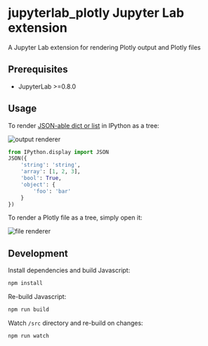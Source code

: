 # jupyterlab_plotly Jupyter Lab extension

A Jupyter Lab extension for rendering Plotly output and Plotly files

## Prerequisites

* JupyterLab >=0.8.0

## Usage

To render [JSON-able dict or list](https://ipython.org/ipython-doc/3/api/generated/IPython.display.html#IPython.display.JSON) in IPython as a tree:

![output renderer](http://g.recordit.co/QAsC7YULcY.gif)

```python
from IPython.display import JSON
JSON({
    'string': 'string',
    'array': [1, 2, 3],
    'bool': True,
    'object': {
        'foo': 'bar'
    }
})
```

To render a Plotly file as a tree, simply open it:

![file renderer](http://g.recordit.co/cbf0xnQHKn.gif)

## Development

Install dependencies and build Javascript:

```bash
npm install
```

Re-build Javascript:

```bash
npm run build
```

Watch `/src` directory and re-build on changes:

```bash
npm run watch
```
